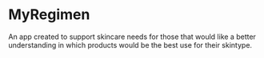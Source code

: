 # MyRegimen

An app created to support skincare needs for those that would like a better understanding in which products would be the best use for their skintype.

